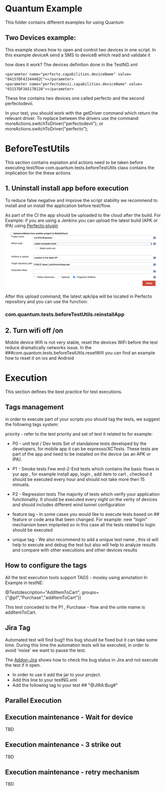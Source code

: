 # Quantum Example
This folder contains different examples for using Quantum

## Two Devices example:
This example shows how to open and control two devices in one script.
In this example deviceA send a SMS to deviceB which read and validate it

how does it work?
The devices definition done in the TestNG.xml

    <parameter name="perfecto.capabilities.deviceName" value= "04157DF43344482C"></parameter>
    <parameter name="perfectodevii.capabilities.deviceName" value= "03157DF3A517B128"></parameter>

 These line contains two devices one called perfecto and the second perfectodevii.

In your test, you should work with the getDriver command which return the relevant driver.
To replace between the drivers use the command:
            moreActions.switchToDriver("perfectodevii");
            or
            moreActions.switchToDriver("perfecto");


# BeforeTestUtils
This section contains expiation and actions need to be taken before executing test/flow
com.quantum.tests.beforeTestUtils class contains the implication for the these actions

## 1. Uninstall install app before execution
To reduce false negative and improve the script stability we recommend to install and un install the application before test/flow.

As part of the CI the app should be uploaded to the cloud after the build.
For Example: if you are using a Jenkins you can upload the latest build (APK or IPA) using [Perfecto plugin](https://wiki.jenkins-ci.org/display/JENKINS/MobileCloud+for+Jenkins+Plugin)
![Jenkins Plugin](/img/uploadAppJenkins.png)

After this upload command, the latest apk/ipa will be located in Perfecto repository and you can use the function:
### com.quantum.tests.beforeTestUtils.reinstallApp

## 2. Turn wifi off /on
Mobile device Wifi is not very stable, reset the devices WiFi before the test reduce dramatically networks issue.
In the ###com.quantum.tests.beforeTestUtils.resetWifi  you can find an example how to reset it on ios and Android

# Execution
This section defines the best practice for test executions.

## Tags management
in order to execute part of your scripts you should tag the tests, we suggest the following tags system:

priority - refer to the test priority and set of test it related to
for example:
* P0 - unit test / Dev tests
Set of standalone tests developed by the developers, for mobile app it can be espresso/XCTests.
These tests are part of the app and need to be installed on the device (as an APK or IPA).

* P1 - Smoke tests
Few end-2-End tests which contains the basic flows in yur app , for example install app, login , add item to cart , checkout
it should be executed every hour and should not take more then 15 minuets.

* P2 - Regression tests
The majority of tests which verify your application functionality.
It should be executed every night on the verity of devices and should includes different wind tunnel configuration

* feature tag - In some cases you would like to execute tests based on ## feature or code area that been changed.
For example: new "login" mechanism been implanted so in this case all the tests related to login should be executed

* unique tag - We also recommend to add a unique test name , this id will help to execute and debug the test
but also will help to analyze results and compare with other executions and other devices results

## How to configure the tags
All the test execution tools support TAGS - mosley using annotation
In Example in testNE:

@Test(description="AddItemToCart", groups={"@p1","Purchase","addItemToCart"})

This test conceded to the P1 , Purchase - flow and the unite mame is addItemToCart.



## Jira Tag
Automated test will find bug!! this bug should be fixed but it can take some time.
During this time the automation tests will be executed, in order to avoid 'noise' we want to pause the test.

The [Addon-Jira](https://github.com/Project-Quantum/Addon-Jira) shows how to check the bug status in Jira and not execute the test if it open.
* In order to use it add the jar to your project.
* Add this line to your testNG.xml <listener class-name="com.quantum.jiraAPI.jiraListener"/>
* Add the following tag to your test ## "@JIRA:Bug#"

## Parallel Execution
## Execution maintenance - Wait for device
 TBD
## Execution maintenance - 3 strike out
 TBD
## Execution maintenance - retry mechanism
TBD



